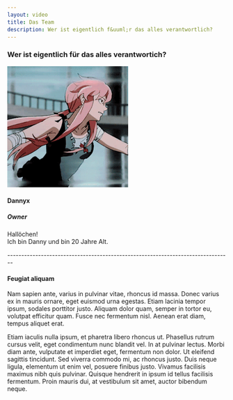 ```yaml
---
layout: video
title: Das Team
description: Wer ist eigentlich f&uuml;r das alles verantwortlich?
---
```


### Wer ist eigentlich f&uuml;r das alles verantwortich?
<section class="team">
    <div class="container1">
        <div class="card">
            <div class="box">
                <img src="assets/images/danny.gif" alt="Dannyx">
                <h4 class="Header4">Dannyx</h4>
                <h5 class="Header5"> Owner</h5>
                <p class="boxparagraph">Hallöchen!</br>
                Ich bin Danny und bin 20 Jahre Alt.</p>
            </div>
        </div>
    </div>
</section>
--------------------------------------------------------------------------------

#### Feugiat aliquam

Nam sapien ante, varius in pulvinar vitae, rhoncus id massa. Donec varius ex in mauris ornare, eget euismod urna egestas. Etiam lacinia tempor ipsum, sodales porttitor justo. Aliquam dolor quam, semper in tortor eu, volutpat efficitur quam. Fusce nec fermentum nisl. Aenean erat diam, tempus aliquet erat.

Etiam iaculis nulla ipsum, et pharetra libero rhoncus ut. Phasellus rutrum cursus velit, eget condimentum nunc blandit vel. In at pulvinar lectus. Morbi diam ante, vulputate et imperdiet eget, fermentum non dolor. Ut eleifend sagittis tincidunt. Sed viverra commodo mi, ac rhoncus justo. Duis neque ligula, elementum ut enim vel, posuere finibus justo. Vivamus facilisis maximus nibh quis pulvinar. Quisque hendrerit in ipsum id tellus facilisis fermentum. Proin mauris dui, at vestibulum sit amet, auctor bibendum neque.
